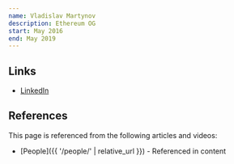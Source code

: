 ```yaml
---
name: Vladislav Martynov
description: Ethereum OG
start: May 2016
end: May 2019
---
```


## Links
- [LinkedIn](https://www.linkedin.com/in/vladmartynov/)

## References

This page is referenced from the following articles and videos:

- [People]({{ '/people/' | relative_url }}) - Referenced in content